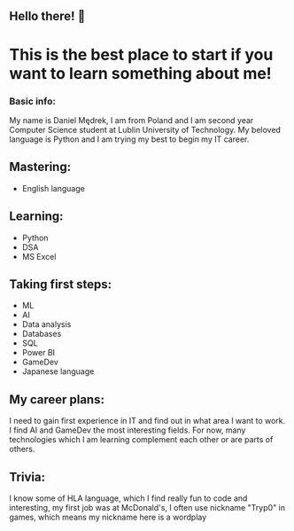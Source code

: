 ## Hello there! 🔎

<!--
**TypoDaniel/typodaniel** is a ✨ _special_ ✨ repository because its `README.md` (this file) appears on your GitHub profile.

Here are some ideas to get you started:

- 🔭 I’m currently working on ...
- 🌱 I’m currently learning ...
- 👯 I’m looking to collaborate on ...
- 🤔 I’m looking for help with ...
- 💬 Ask me about ...
- 📫 How to reach me: ...
- 😄 Pronouns: ...
- ⚡ Fun fact: ...
-->

# This is the best place to start if you want to learn something about me!

### Basic info:
  My name is Daniel Mędrek, I am from Poland and I am second year Computer Science student at Lublin University of Technology. My beloved language is Python and I am trying my best to begin my IT career.

## Mastering:
- English language

## Learning:
- Python
- DSA
- MS Excel

## Taking first steps:
- ML
- AI
- Data analysis
- Databases
- SQL
- Power BI
- GameDev
- Japanese language

## My career plans:
  I need to gain first experience in IT and find out in what area I want to work. I find AI and GameDev the most interesting fields. For now, many technologies which I am learning complement each other or are parts of others.

## Trivia:
  I know some of HLA language, which I find really fun to code and interesting, my first job was at McDonald's, I often use nickname "Tryp0" in games, which means my nickname here is a wordplay
